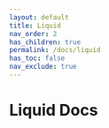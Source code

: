 ```yaml
---
layout: default
title: Liquid
nav_order: 2
has_children: true
permalink: /docs/liquid
has_toc: false
nav_exclude: true
--- 
```


# Liquid Docs

